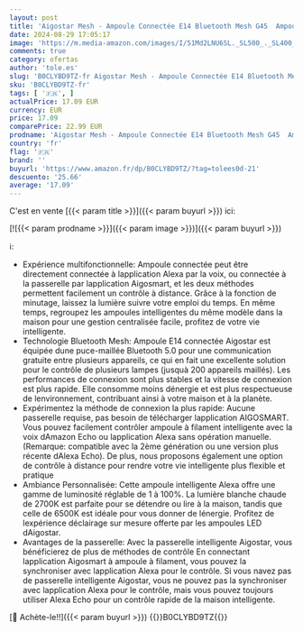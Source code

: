 ```yaml
---
layout: post
title: 'Aigostar Mesh - Ampoule Connectée E14 Bluetooth Mesh G45  Ampoule Alexa Edison Vintage Lampe à Filament Dimmable 4.5W 470LM Blanc Chaud 2700K-6500K  Compatible avec Alexa  2 Unité  avec Télécommande '
date: 2024-08-29 17:05:17
image: 'https://m.media-amazon.com/images/I/51Md2LNU6SL._SL500_._SL400_.jpg'
comments: true
category: ofertas
author: 'tole.es'
slug: 'B0CLYBD9TZ-fr Aigostar Mesh - Ampoule Connectée E14 Bluetooth Mesh G45...'
sku: 'B0CLYBD9TZ-fr'
tags: [ '🇫🇷', ]
actualPrice: 17.09 EUR
currency: EUR
price: 17.09
comparePrice: 22.99 EUR
prodname: 'Aigostar Mesh - Ampoule Connectée E14 Bluetooth Mesh G45  Ampoule Alexa Edison Vintage Lampe à Filament Dimmable 4.5W 470LM Blanc Chaud 2700K-6500K  Compatible avec Alexa  2 Unité  avec Télécommande '
country: 'fr'
flag: '🇫🇷'
brand: ''
buyurl: 'https://www.amazon.fr/dp/B0CLYBD9TZ/?tag=tolees0d-21'
descuento: '25.66'
average: '17.09'
---
```


C'est en vente [{{< param title >}}]({{< param buyurl >}}) ici:

[![{{< param prodname >}}]({{< param image >}})]({{< param buyurl >}})

ℹ️:

- Expérience multifonctionnelle: Ampoule connectée peut être directement connectée à lapplication Alexa par la voix, ou connectée à la passerelle par lapplication Aigosmart, et les deux méthodes permettent facilement un contrôle à distance. Grâce à la fonction de minutage, laissez la lumière suivre votre emploi du temps. En même temps, regroupez les ampoules intelligentes du même modèle dans la maison pour une gestion centralisée facile, profitez de votre vie intelligente.
- Technologie Bluetooth Mesh: Ampoule E14 connectée Aigostar est équipée dune puce-maillée Bluetooth 5.0 pour une communication gratuite entre plusieurs appareils, ce qui en fait une excellente solution pour le contrôle de plusieurs lampes (jusquà 200 appareils maillés). Les performances de connexion sont plus stables et la vitesse de connexion est plus rapide. Elle consomme moins dénergie et est plus respectueuse de lenvironnement, contribuant ainsi à votre maison et à la planète.
- Expérimentez la méthode de connexion la plus rapide: Aucune passerelle requise, pas besoin de télécharger lapplication AIGOSMART. Vous pouvez facilement contrôler ampoule à filament intelligente avec la voix dAmazon Echo ou lapplication Alexa sans opération manuelle. (Remarque: compatible avec la 2ème génération ou une version plus récente dAlexa Echo). De plus, nous proposons également une option de contrôle à distance pour rendre votre vie intelligente plus flexible et pratique
- Ambiance Personnalisée: Cette ampoule intelligente Alexa offre une gamme de luminosité réglable de 1 à 100%. La lumière blanche chaude de 2700K est parfaite pour se détendre ou lire à la maison, tandis que celle de 6500K est idéale pour vous donner de lénergie. Profitez de lexpérience déclairage sur mesure offerte par les ampoules LED dAigostar.
- Avantages de la passerelle: Avec la passerelle intelligente Aigostar, vous bénéficierez de plus de méthodes de contrôle En connectant lapplication Aigosmart à ampoule à filament, vous pouvez la synchroniser avec lapplication Alexa pour le contrôle. Si vous navez pas de passerelle intelligente Aigostar, vous ne pouvez pas la synchroniser avec lapplication Alexa pour le contrôle, mais vous pouvez toujours utiliser Alexa Echo pour un contrôle rapide de la maison intelligente.

[🛒 Achète-le!!]({{< param buyurl >}})
{{<world>}}B0CLYBD9TZ{{</world>}}
